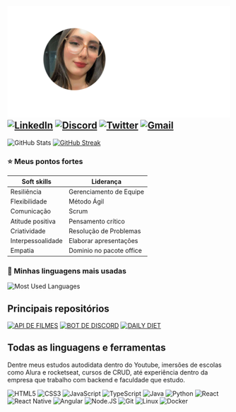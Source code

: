 ![Banner do Readme](https://github.com/AninhaPardini/images-for-github/blob/main/Aninha%20Readme%20banner.png?raw=true)
[![LinkedIn](https://img.shields.io/badge/LinkedIn-0077B5?style=for-the-badge&logo=linkedin&logoColor=white)](https://www.linkedin.com/in/ana-luiza-pardini-a55746214/)
[![Discord]( https://img.shields.io/badge/Discord-7289DA?style=for-the-badge&logo=discord&logoColor=white)](https://discord.gg/yhMg3qVV)
[![Twitter](https://img.shields.io/badge/Twitter-1DA1F2?style=for-the-badge&logo=twitter&logoColor=white)](https://www.discord.com/in/aninhapardini/)
[![Gmail](https://img.shields.io/badge/aninhapardini.contato@gmail.com-D14836?style=for-the-badge&logo=gmail&logoColor=white)](aninhapardini.contato@gmail.com)
----

![GitHub Stats](https://github-readme-stats.vercel.app/api?username=AninhaPardini&theme=transparent&bg_color=0001&border_color=FFF&show_icons=true&icon_color=FD7999&title_color=FD7999&text_color=FFF&card_width=300)
[![GitHub Streak](https://streak-stats.demolab.com?user=AninhaPardini&theme=transparent&card_width=430&currStreakNum=FD7999&stroke=FD7999&fire=FD7999&sideNums=FD7999&ring=FD7999&currStreakLabel=FD7999&dates=EBCBDF&sideLabels=FD7999)](https://git.io/streak-stats)
### ⭐ Meus pontos fortes

|    Soft skills    |        Liderança          |
|-------------------|---------------------------|
|  Resiliência      |  Gerenciamento de Equipe  |
|  Flexibilidade    |  Método Ágil              |
|  Comunicação      |  Scrum                    |
|  Atitude positiva |  Pensamento crítico       |
|  Criatividade     |  Resolução de Problemas   |
|  Interpessoalidade|  Elaborar apresentações   |
|  Empatia          |  Dominio no pacote office |

### 🚀 Minhas linguagens mais usadas

![Most Used Languages](https://github-readme-stats-git-masterrstaa-rickstaa.vercel.app/api/top-langs/?username=AninhaPardini&layout=compact&bg_color=0001&border_color=FFF&title_color=FD7999&text_color=FFF)

## Principais repositórios

[![API DE FILMES](https://img.shields.io/badge/API_DE_ARQUIVOS_MP4-000?style=flat&logo=nestjs&color=E0234E)](https://github.com/AninhaPardini/nest10-api)
[![BOT DE DISCORD](https://img.shields.io/badge/BOT_DE_DISCORD-000?style=flat&logo=javascript&logoColor=FFFF&color=7185CA)](https://github.com/AninhaPardini/BotEmbedGinga)
[![DAILY DIET](https://img.shields.io/badge/DAILY_DIET-000?style=flat&logo=node.js&color=344F24)](https://github.com/AninhaPardini/Daily-Diet-Project)

## Todas as linguagens e ferramentas

Dentre meus estudos autodidata dentro do Youtube, imersões de escolas como Alura e rocketseat, cursos de CRUD, até experiência dentro da empresa que trabalho com backend e faculdade que estudo.

![HTML5](https://img.shields.io/badge/HTML5-000?style=flat&logo=html5)
![CSS3](https://img.shields.io/badge/CSS3-000?style=flat&logo=css3&logoColor=264CE4)
![JavaScript](https://img.shields.io/badge/JavaScript-000?style=flat&logo=javascript)
![TypeScript](https://img.shields.io/badge/TypeScript-000?style=flat&logo=typescript)
![Java](https://img.shields.io/badge/Java-000?style=flat&logo=java)
![Python](https://img.shields.io/badge/Python-000?style=flat&logo=python)
![React](https://img.shields.io/badge/React-000?style=flat&logo=react)
![React Native](https://img.shields.io/badge/React-Native-000?style=flat&logo=React-Native)
![Angular](https://img.shields.io/badge/Angular-000?style=flat&logo=angular&logoColor=C3002F)
![Node.JS](https://img.shields.io/badge/Node.JS-000?style=flat&logo=nodedotjs)
![Git](https://img.shields.io/badge/Git-000?style=flat&logo=git)
![Linux](https://img.shields.io/badge/Linux-000?style=flat&logo=linux)
![Docker](https://img.shields.io/badge/Docker-000?style=flat&logo=docker)
